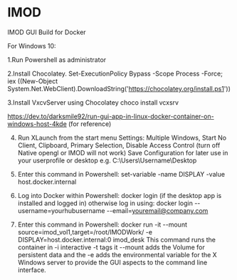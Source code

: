 # IMOD
IMOD GUI Build for Docker


For Windows 10:

1.Run Powershell as administrator

2.Install Chocolatey.
  Set-ExecutionPolicy Bypass -Scope Process -Force; iex ((New-Object System.Net.WebClient).DownloadString('https://chocolatey.org/install.ps1'))

3.Install VxcvServer using Chocolatey
  choco install vcxsrv

https://dev.to/darksmile92/run-gui-app-in-linux-docker-container-on-windows-host-4kde   (for reference)

4. Run XLaunch from the start menu
   Settings: Multiple Windows, Start No Client, Clipboard, Primary Selection, Disable Access Control   (turn off Native opengl or IMOD will not work)
   Save Configuration for later use in your userprofile or desktop  e.g. C:\Users\Username\Desktop

5. Enter this command in Powershell: set-variable -name DISPLAY -value host.docker.internal

6. Log into Docker within Powershell: docker login (if the desktop app is installed and logged in) otherwise log in using: docker login --username=yourhubusername --email=youremail@company.com

7. Enter this command in Powershell: docker run -it --mount source=imod_vol1,target=/root/IMODWork/ -e DISPLAY=host.docker.internal:0 imod_desk
   This command runs the container in -i interactive -t tags it --mount adds the Volume for persistent data and the -e adds the environmental variable for the X Windows server to provide the GUI aspects to the command line interface.
